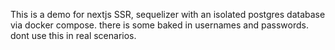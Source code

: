 This is a demo for nextjs SSR, sequelizer with an isolated postgres database via docker compose.
there is some baked in usernames and passwords.
dont use this in real scenarios.
